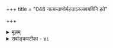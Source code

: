 +++
title = "048 नात्यन्ताणोर्महत्ताऽस्त्यवयविनि हते"

+++
<details><summary>मूलम्</summary>

नात्यन्ताणोर्महत्ताऽस्त्यवयविनि हते मध्यमं क्वास्तु मानं तद्धेतुष्वेव तद्धीरपि तव घटते लाघवोत्कण्ठितस्य ।  
एवं त्यक्ते महत्त्वे परममहदपि त्याज्यमेवेति चेन्न त्यागाभावात्तदिष्टादधिकमनधिकं वाऽस्तु न क्वापि दोषः ॥ ४८ ॥
</details>

<details><summary>सर्वाङ्कषटीका - ४८</summary>

ननु महत्परिमाणमेव भवन्मते दुर्वचम् ? परममहत्परिमाणं कुत्रास्तीत्याशङ्क्य समाधत्ते – नात्यन्ते त्यादि । अणु महत् इति द्वयं परस्परसापेक्षं परिमाणद्वयम् । एवं सति – **अत्यन्ताणोः** = अन्त्यावयवभूतस्य परमाणोः, स यः कोऽपि भवतु, तत्र तु **महत्ता** = महत्परिमाणम् नास्ति, अत्यन्ताणुत्वादेव । अवयव्यारब्धेऽवयविनि महत्त्वं स्यात् । परं तु **अवयविनि** = अवयवातिरिक्ते अवयविनि हते निरस्ते सति मध्यमं **मानम्** =अणुत्वापेक्षयाधिकत्वात्, विभुत्वापेक्षयाल्पत्वात् मध्यमपरिमाणमपि **क्व** = कुत्र अस्तु । अस्ति किल लोके अणु, अणुतरम्, अणुतमम् इति, एवम्- महत्, महत्तरम्, महत्तममिति । अतः मध्ये यद्वर्तते, तदेव मध्यमपरिमाणम् – इति चेत्, 'तद्धेतोरेव तद्धीः' इति न्यायमनुसरतः **लाघवोत्कण्ठितस्य** = सर्वत्र लाघवान्वेषणमात्रपरायणस्य तव **तद्धेतुष्वेव** = मध्यमत्वहेतुष्वेवावयवसंयोगविशेषेषु **तद्धीः** = मध्यमत्वधी : घटते । अवयवसंयोगास्तु गुणाः, तेषु परिमाणं न स्यात्, अनवस्थाप्रसङ्गात् । अतो महत्परिमाणं कुत्रास्ति ? एवम् **महत्त्व** = महत्परिमाणे त्यक्ते सति, तदपेक्षत्वात् परममहत्त्वमपि त्याज्यमेव । एवं सति तचर्चा वन्ध्यासुतनामकरणायिता । इति चेत्-न । कुतः ? **त्यागाभावात्** = कस्यापि त्यागाभावात् । कथम्? 

736 



409. 

द्रव्यं कृत्स्नं स्वभावात् परिमितिरहितं व्यापकैकत्वयुक्तेः 

[ परिमाणतत्त्वमस्त्येव] 

औपाधिक्यंशक्लृप्तिर्घटगगननयात् स्यादवस्था ह्युपाधिः । स्वाभावैर्वेष्टितत्वं घटत इह घटाद्याकृतौ द्रव्यधर्मे 

पार्श्वोक्तिस्तावता स्यादिति न सदवधेरन्यथाऽप्यत्र सिद्धेः ॥49॥ 

**तदिष्टात्** =लोकायततार्किकेष्टात् **अधिकम्** = महत्त्वादिकम् अतिरिक्तं वा अस्तु, **अनधिकम्** = अनतिरिक्तं वास्तु! पित्रापि दोष न व्यवहारस्य दुस्त्यजत्वात्, निर्विषयज्ञानाभावाच्च ॥ 

यतो मिरमिलप्पास्ते निःस्वभावाश्य देशिला. 

पश्यन्तु हेतुवादानां संप्राप्तं कीदृशं फलम् । हैतुकानां तु बौद्धानां वाक्यमेतत्समीक्ष्यताम् ॥ 

A 

'बुद्ध्या विविच्यमानानां स्वभावो नावधार्यते' । 'यथा यथार्थाश्चिन्त्यन्ते विशीर्यन्ते तथा तथा ' ॥ एतस्यामेव कक्ष्यायां शून्यवादोऽवतारितः । बुद्धेस्सीमान्त एवास्ति परं सत्यमितीर्यते ॥ ‘परश्शतपरिक्षोदात् परस्तादपि वादिभिः । उपलंभबले स्थेयम्' इत्याचार्यवचः स्मर ॥ लोकानुभवमूलत्वात्तल्लोकायतमुच्यते । व्यवहारे न्यायनयस्सर्वेषां क्षेमदो भवेत् ॥ पारमार्थिकमार्गे तु वेदान्तः क्षेमदो मतः । द्वयमेव च पर्याप्तं कालक्षेपाय धीमताम् ॥ सांकर्यं नैव कर्तव्यं कदाचिदपि पण्डितैः । पारमार्थिकमार्गस्थैः ख्यातिलाभादिदूरगैः ॥ व्यवहारे भट्टनय इत्यादीनां तु कल्पना । स्यादवैज्ञानिकी नूनम् नर्षिः भट्टकुमारिलः ॥ 'अज्ञेभ्यो ग्रन्थिनः श्रेष्ठाः ग्रन्थिभ्यो धारिणो वराः । धारिभ्यो ज्ञानिनः श्रेष्ठाः ज्ञानिभ्यो व्यवसायिनः ॥' प्रथमे पर्वणि स्थित्वा मन्यते यो विमूढधीः । साधितं सर्वमेवेति का गतिस्तस्य चिन्त्यताम् ॥ ४८ ॥
</details>
